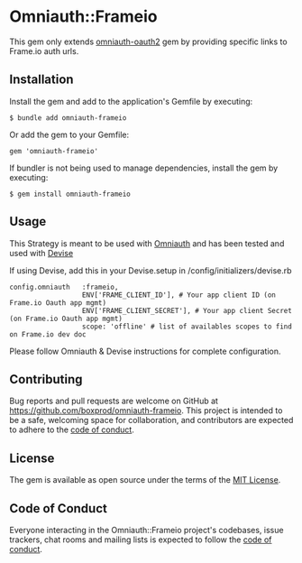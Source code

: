 # Omniauth::Frameio

This gem only extends [omniauth-oauth2](https://github.com/omniauth/omniauth-oauth2) gem by providing specific links to Frame.io auth urls.

## Installation

Install the gem and add to the application's Gemfile by executing:

    $ bundle add omniauth-frameio

Or add the gem to your Gemfile:

    gem 'omniauth-frameio'

If bundler is not being used to manage dependencies, install the gem by executing:

    $ gem install omniauth-frameio

## Usage

This Strategy is meant to be used with [Omniauth](https://github.com/omniauth/omniauth) and has been tested and used with [Devise](https://github.com/heartcombo/devise#omniauth)

If using Devise, add this in your Devise.setup in /config/initializers/devise.rb

    config.omniauth   :frameio,
                      ENV['FRAME_CLIENT_ID'], # Your app client ID (on Frame.io Oauth app mgmt)
                      ENV['FRAME_CLIENT_SECRET'], # Your app client Secret (on Frame.io Oauth app mgmt)
                      scope: 'offline' # list of availables scopes to find on Frame.io dev doc

Please follow Omniauth & Devise instructions for complete configuration.

## Contributing

Bug reports and pull requests are welcome on GitHub at https://github.com/boxprod/omniauth-frameio. This project is intended to be a safe, welcoming space for collaboration, and contributors are expected to adhere to the [code of conduct](https://github.com/boxprod/omniauth-frameio/blob/main/CODE_OF_CONDUCT.md).

## License

The gem is available as open source under the terms of the [MIT License](https://opensource.org/licenses/MIT).

## Code of Conduct

Everyone interacting in the Omniauth::Frameio project's codebases, issue trackers, chat rooms and mailing lists is expected to follow the [code of conduct](https://github.com/boxprod/omniauth-frameio/blob/main/CODE_OF_CONDUCT.md).
